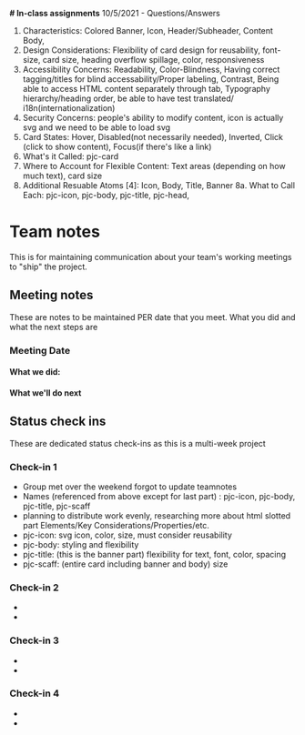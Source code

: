 **# In-class assignments**
10/5/2021 - Questions/Answers
1. Characteristics: Colored Banner, Icon, Header/Subheader, Content Body, 
2. Design Considerations: Flexibility of card design for reusability, font-size, card size, heading overflow spillage, color, responsiveness
3. Accessibility Concerns: Readability,  Color-Blindness, Having correct tagging/titles for blind accessability/Proper labeling, Contrast, Being able to access HTML content separately through tab, Typography hierarchy/heading order, be able to have test translated/ i18n(internationalization)
4. Security Concerns: people's ability to modify content, icon is actually svg and we need to be able to load svg
5. Card States: Hover, Disabled(not necessarily needed), Inverted, Click (click to show content), Focus(if there's like a link)
6. What's it Called: pjc-card
7. Where to Account for Flexible Content: Text areas (depending on how much text), card size
8. Additional Resuable Atoms [4]: Icon, Body, Title, Banner
8a. What to Call Each: pjc-icon, pjc-body, pjc-title, pjc-head, 

# Team notes
This is for maintaining communication about your team's working meetings to "ship" the project.

## Meeting notes
These are notes to be maintained PER date that you meet. What you did and what the next steps are
### Meeting Date

#### What we did:


#### What we'll do next


## Status check ins
These are dedicated status check-ins as this is a multi-week project
### Check-in 1
- Group met over the weekend forgot to update teamnotes
- Names (referenced from above except for last part) : pjc-icon, pjc-body, pjc-title, pjc-scaff
- planning to distribute work evenly, researching more about html slotted part
Elements/Key Considerations/Properties/etc.
- pjc-icon: svg icon, color, size, must consider reusability
- pjc-body: styling and flexibility
- pjc-title: (this is the banner part) flexibility for text, font, color, spacing
- pjc-scaff: (entire card including banner and body) size


### Check-in 2
- 
- 
### Check-in 3
- 
- 
### Check-in 4
- 
- 
